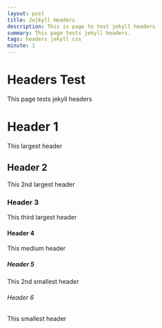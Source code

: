 ```yaml
---
layout: post
title: Jejkyll Headers
description: This is page to test jekyll headers
summary: This page tests jekyll headers.
tags: headers jekyll css
minute: 1
---
```


# Headers Test
This page tests jekyll headers


# Header 1
This largest header

## Header 2
This 2nd largest header

### Header 3
This third largest header

#### Header 4
This medium header

##### Header 5
This 2nd smallest header

###### Header 6
This smallest header